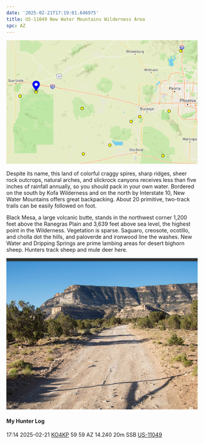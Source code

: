 ```yaml
---
date: '2025-02-21T17:19:01.646975'
title: US-11049 New Water Mountains Wilderness Area
spc: AZ
---
```


![pasted_image.png](/static/pasted_image_0026.png)

Despite its name, this land of colorful craggy spires, sharp ridges, sheer rock outcrops, natural arches, and slickrock canyons receives less than five inches of rainfall annually, so you should pack in your own water. Bordered on the south by Kofa Wilderness and on the north by Interstate 10, New Water Mountains offers great backpacking. About 20 primitive, two-track trails can be easily followed on foot.

Black Mesa, a large volcanic butte, stands in the northwest corner 1,200 feet above the Ranegras Plain and 3,639 feet above sea level, the highest point in the Wilderness. Vegetation is sparse. Saguaro, creosote, ocotillo, and cholla dot the hills, and paloverde and ironwood line the washes. New Water and Dripping Springs are prime lambing areas for desert bighorn sheep. Hunters track sheep and mule deer here.

![pasted_image001.png](/static/pasted_image001_0023.png)



#### My Hunter Log
17:14    2025-02-21    [KO4KP](https://qrz.com/db/KO4KP)    59    59    AZ    14.240    20m    SSB    [US-11049](https://pota.app/#/park/US-11049)
